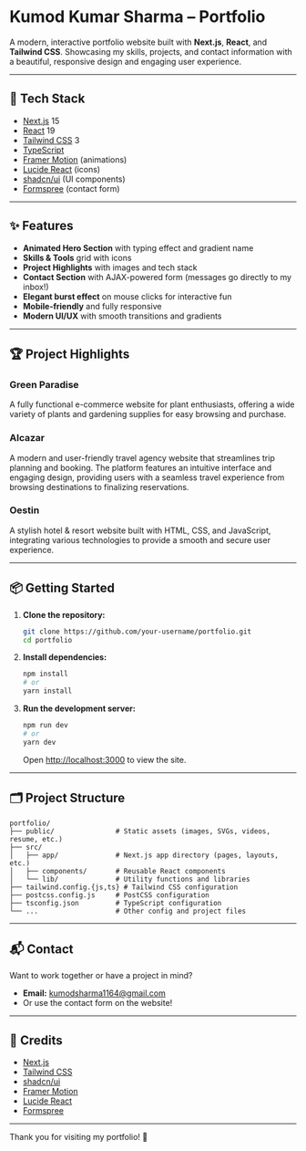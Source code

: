 # Kumod Kumar Sharma – Portfolio

A modern, interactive portfolio website built with **Next.js**, **React**, and **Tailwind CSS**. Showcasing my skills, projects, and contact information with a beautiful, responsive design and engaging user experience.

---

## 🚀 Tech Stack

- [Next.js](https://nextjs.org/) 15
- [React](https://reactjs.org/) 19
- [Tailwind CSS](https://tailwindcss.com/) 3
- [TypeScript](https://www.typescriptlang.org/)
- [Framer Motion](https://www.framer.com/motion/) (animations)
- [Lucide React](https://lucide.dev/) (icons)
- [shadcn/ui](https://ui.shadcn.com/) (UI components)
- [Formspree](https://formspree.io/) (contact form)

---

## ✨ Features

- **Animated Hero Section** with typing effect and gradient name
- **Skills & Tools** grid with icons
- **Project Highlights** with images and tech stack
- **Contact Section** with AJAX-powered form (messages go directly to my inbox!)
- **Elegant burst effect** on mouse clicks for interactive fun
- **Mobile-friendly** and fully responsive
- **Modern UI/UX** with smooth transitions and gradients

---

## 🏆 Project Highlights

### Green Paradise
A fully functional e-commerce website for plant enthusiasts, offering a wide variety of plants and gardening supplies for easy browsing and purchase.

### Alcazar
A modern and user-friendly travel agency website that streamlines trip planning and booking. The platform features an intuitive interface and engaging design, providing users with a seamless travel experience from browsing destinations to finalizing reservations.

### Oestin
A stylish hotel & resort website built with HTML, CSS, and JavaScript, integrating various technologies to provide a smooth and secure user experience.

---

## 📦 Getting Started

1. **Clone the repository:**
   ```bash
   git clone https://github.com/your-username/portfolio.git
   cd portfolio
   ```
2. **Install dependencies:**
   ```bash
   npm install
   # or
   yarn install
   ```
3. **Run the development server:**
   ```bash
   npm run dev
   # or
   yarn dev
   ```
   Open [http://localhost:3000](http://localhost:3000) to view the site.

---

## 🗂️ Project Structure

```
portfolio/
├── public/               # Static assets (images, SVGs, videos, resume, etc.)
├── src/
│   ├── app/              # Next.js app directory (pages, layouts, etc.)
│   ├── components/       # Reusable React components
│   └── lib/              # Utility functions and libraries
├── tailwind.config.{js,ts} # Tailwind CSS configuration
├── postcss.config.js     # PostCSS configuration
├── tsconfig.json         # TypeScript configuration
└── ...                   # Other config and project files
```

---

## 📬 Contact

Want to work together or have a project in mind?
- **Email:** kumodsharma1164@gmail.com
- Or use the contact form on the website!

---

## 🙏 Credits

- [Next.js](https://nextjs.org/)
- [Tailwind CSS](https://tailwindcss.com/)
- [shadcn/ui](https://ui.shadcn.com/)
- [Framer Motion](https://www.framer.com/motion/)
- [Lucide React](https://lucide.dev/)
- [Formspree](https://formspree.io/)

---

Thank you for visiting my portfolio! 🚀
